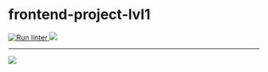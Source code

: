 # frontend-project-lvl1
<p>
  <a href = "https://github.com/NahshonYermiyahu/frontend-project-lvl1/actions">
    <img src = "https://github.com/NahshonYermiyahu/frontend-project-lvl1/workflows/Run%20linter/badge.svg" alt ="Run linter">
  </a>
  <a href="https://codeclimate.com/github/codeclimate/codeclimate/maintainability">
    <img src="https://api.codeclimate.com/v1/badges/a99a88d28ad37a79dbf6/maintainability" />
  </a> 
</p>
<hr>
<div>
   <a href="https://asciinema.org/a/DiHG8D5U7RzSk6K4yLgaYubwL" target="_blank">
    <img src="https://asciinema.org/a/DiHG8D5U7RzSk6K4yLgaYubwL.svg" />
  </a>
</div>


